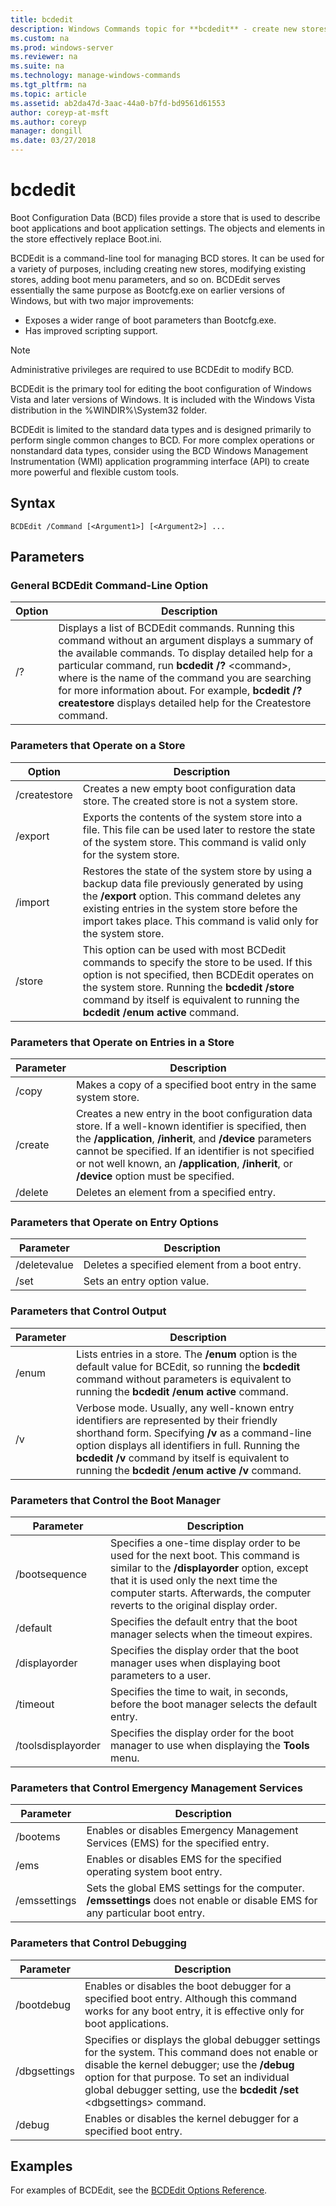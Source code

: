 ```yaml
---
title: bcdedit
description: Windows Commands topic for **bcdedit** - create new stores, modify existing stores, and add boot menu parameters.
ms.custom: na
ms.prod: windows-server
ms.reviewer: na
ms.suite: na
ms.technology: manage-windows-commands
ms.tgt_pltfrm: na
ms.topic: article
ms.assetid: ab2da47d-3aac-44a0-b7fd-bd9561d61553
author: coreyp-at-msft
ms.author: coreyp
manager: dongill
ms.date: 03/27/2018
---
```


# bcdedit



Boot Configuration Data (BCD) files provide a store that is used to describe boot applications and boot application settings. The objects and elements in the store effectively replace Boot.ini.

BCDEdit is a command-line tool for managing BCD stores. It can be used for a variety of purposes, including creating new stores, modifying existing stores, adding boot menu parameters, and so on. BCDEdit serves essentially the same purpose as Bootcfg.exe on earlier versions of Windows, but with two major improvements:
-   Exposes a wider range of boot parameters than Bootcfg.exe.
-   Has improved scripting support.

> [!NOTE]
> Administrative privileges are required to use BCDEdit to modify BCD.

BCDEdit is the primary tool for editing the boot configuration of Windows Vista and later versions of Windows. It is included with the Windows Vista distribution in the %WINDIR%\System32 folder.

BCDEdit is limited to the standard data types and is designed primarily to perform single common changes to BCD. For more complex operations or nonstandard data types, consider using the BCD Windows Management Instrumentation (WMI) application programming interface (API) to create more powerful and flexible custom tools.

## Syntax

```
BCDEdit /Command [<Argument1>] [<Argument2>] ...
```

## Parameters

### General BCDEdit Command-Line Option

|Option|Description|
|------|-----------|
|/?|Displays a list of BCDEdit commands. Running this command without an argument displays a summary of the available commands. To display detailed help for a particular command, run **bcdedit /?** \<command>, where <command> is the name of the command you are searching for more information about. For example, **bcdedit /? createstore** displays detailed help for the Createstore command.|

### Parameters that Operate on a Store

|Option|Description|
|------|-----------|
|/createstore|Creates a new empty boot configuration data store. The created store is not a system store.|
|/export|Exports the contents of the system store into a file. This file can be used later to restore the state of the system store. This command is valid only for the system store.|
|/import|Restores the state of the system store by using a backup data file previously generated by using the **/export** option. This command deletes any existing entries in the system store before the import takes place. This command is valid only for the system store.|
|/store|This option can be used with most BCDedit commands to specify the store to be used. If this option is not specified, then BCDEdit operates on the system store. Running the **bcdedit /store** command by itself is equivalent to running the **bcdedit /enum active** command.|

### Parameters that Operate on Entries in a Store

|Parameter|Description|
|---------|-----------|
|/copy|Makes a copy of a specified boot entry in the same system store.|
|/create|Creates a new entry in the boot configuration data store. If a well-known identifier is specified, then the **/application**, **/inherit**, and **/device** parameters cannot be specified. If an identifier is not specified or not well known, an **/application**, **/inherit**, or **/device** option must be specified.|
|/delete|Deletes an element from a specified entry.|

### Parameters that Operate on Entry Options

|Parameter|Description|
|---------|-----------|
|/deletevalue|Deletes a specified element from a boot entry.|
|/set|Sets an entry option value.|

### Parameters that Control Output

|Parameter|Description|
|---------|-----------|
|/enum|Lists entries in a store. The **/enum** option is the default value for BCEdit, so running the **bcdedit** command without parameters is equivalent to running the **bcdedit /enum active** command.|
|/v|Verbose mode. Usually, any well-known entry identifiers are represented by their friendly shorthand form. Specifying **/v** as a command-line option displays all identifiers in full. Running the **bcdedit /v** command by itself is equivalent to running the **bcdedit /enum active /v** command.|

### Parameters that Control the Boot Manager

|Parameter|Description|
|---------|-----------|
|/bootsequence|Specifies a one-time display order to be used for the next boot. This command is similar to the **/displayorder** option, except that it is used only the next time the computer starts. Afterwards, the computer reverts to the original display order.|
|/default|Specifies the default entry that the boot manager selects when the timeout expires.|
|/displayorder|Specifies the display order that the boot manager uses when displaying boot parameters to a user.|
|/timeout|Specifies the time to wait, in seconds, before the boot manager selects the default entry.|
|/toolsdisplayorder|Specifies the display order for the boot manager to use when displaying the **Tools** menu.|

### Parameters that Control Emergency Management Services

|Parameter|Description|
|---------|-----------|
|/bootems|Enables or disables Emergency Management Services (EMS) for the specified entry.|
|/ems|Enables or disables EMS for the specified operating system boot entry.|
|/emssettings|Sets the global EMS settings for the computer. **/emssettings** does not enable or disable EMS for any particular boot entry.|

### Parameters that Control Debugging

|Parameter|Description|
|---------|-----------|
|/bootdebug|Enables or disables the boot debugger for a specified boot entry. Although this command works for any boot entry, it is effective only for boot applications.|
|/dbgsettings|Specifies or displays the global debugger settings for the system. This command does not enable or disable the kernel debugger; use the **/debug** option for that purpose. To set an individual global debugger setting, use the **bcdedit /set** \<dbgsettings> <type> <value> command.|
|/debug|Enables or disables the kernel debugger for a specified boot entry.|

## Examples

For examples of BCDEdit, see the [BCDEdit Options Reference](https://docs.microsoft.com/windows-hardware/drivers/devtest/bcd-boot-options-reference).